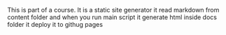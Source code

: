 This is part of a course. It is a static site generator
it read markdown from content folder and when you run main script it generate html inside docs folder
it deploy it to githug pages
